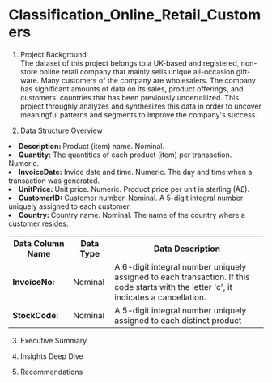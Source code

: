 # Classification_Online_Retail_Customers

1. Project Background <br>
The dataset of this project belongs to a UK-based and registered, non-store online retail company that mainly sells unique all-occasion gift-ware. Many customers of the company are wholesalers.
The company has significant amounts of data on its sales, product offerings, and customers' countries that has been previously underutilized. This project throughly analyzes and synthesizes this data in order to uncover meaningful patterns and segments to improve the company's success. </l>

2. Data Structure Overview <br>

<table>
  <tr>
    <th> Data Column Name </th>
    <th> Data Type </th>
    <th> Data Description </th>
  </tr>
  <tr>
    <td> <strong> InvoiceNo: </strong> </td>
    <td> Nominal </td>
    <td> A 6-digit integral number uniquely assigned to each transaction. If this code starts with the letter 'c', it indicates a cancellation. </li> </td>
  </tr>
  <tr>
    <td> <strong> StockCode: </strong> </td>
    <td> Nominal </td>
    <td> A 5-digit integral number uniquely assigned to each distinct product </td>
  </tr> 

<li> <strong> Description: </strong> Product (item) name. Nominal. </li>
<li> <strong> Quantity:</strong> The quantities of each product (item) per transaction. Numeric.	</li>
<li> <strong> InvoiceDate:</strong> Invice date and time. Numeric. The day and time when a transaction was generated. </li>
<li> <strong> UnitPrice: </strong> Unit price. Numeric. Product price per unit in sterling (Â£). </li>
<li> <strong> CustomerID:</strong> Customer number. Nominal. A 5-digit integral number uniquely assigned to each customer. </li>
<li> <strong> Country: </strong> Country name. Nominal. The name of the country where a customer resides. </li>
</table>

3. Executive Summary

4. Insights Deep Dive

5. Recommendations

